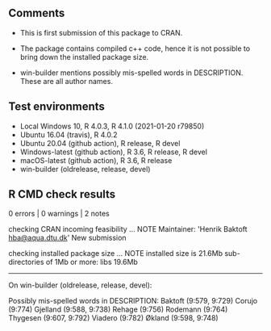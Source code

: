 ## Comments

* This is first submission of this package to CRAN. 

* The package contains compiled c++ code, hence it is not possible to bring down the installed package size.

* win-builder mentions possibly mis-spelled words in DESCRIPTION. These are all author names.

## Test environments
* Local Windows 10, R 4.0.3, R 4.1.0 (2021-01-20 r79850)
* Ubuntu 16.04 (travis), R 4.0.2 
* Ubuntu 20.04 (github action), R release, R devel
* Windows-latest (github action), R 3.6, R release, R devel
* macOS-latest (github action), R 3.6, R release
* win-builder (oldrelease, release, devel)

## R CMD check results

0 errors | 0 warnings | 2 notes

checking CRAN incoming feasibility ... NOTE
Maintainer: 'Henrik Baktoft <hba@aqua.dtu.dk>'
New submission

checking installed package size ... NOTE
installed size is 21.6Mb
sub-directories of 1Mb or more:
libs  19.6Mb

---

On win-builder (oldrelease, release, devel):

Possibly mis-spelled words in DESCRIPTION:
  Baktoft (9:579, 9:729)
  Corujo (9:774)
  Gjelland (9:588, 9:738)
  Rehage (9:756)
  Rodemann (9:764)
  Thygesen (9:607, 9:792)
  Viadero (9:782)
  Økland (9:598, 9:748)
